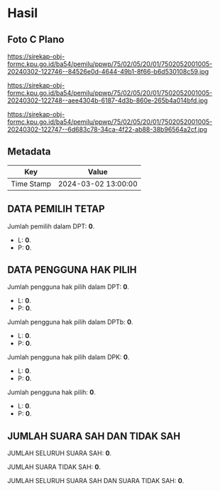 # Hasil

## Foto C Plano

https://sirekap-obj-formc.kpu.go.id/ba54/pemilu/ppwp/75/02/05/20/01/7502052001005-20240302-122746--84526e0d-4644-49b1-8f66-b6d530108c59.jpg

https://sirekap-obj-formc.kpu.go.id/ba54/pemilu/ppwp/75/02/05/20/01/7502052001005-20240302-122748--aee4304b-6187-4d3b-860e-265b4a014bfd.jpg

https://sirekap-obj-formc.kpu.go.id/ba54/pemilu/ppwp/75/02/05/20/01/7502052001005-20240302-122747--6d683c78-34ca-4f22-ab88-38b96564a2cf.jpg


## Metadata

| Key        | Value               |
| ---------- | ------------------- |
| Time Stamp | 2024-03-02 13:00:00 |


## DATA PEMILIH TETAP

Jumlah pemilih dalam DPT: **0**.
 * L: **0**.
 * P: **0**.

## DATA PENGGUNA HAK PILIH

Jumlah pengguna hak pilih dalam DPT: **0**.
 * L: **0**.
 * P: **0**.

Jumlah pengguna hak pilih dalam DPTb: **0**.
 * L: **0**.
 * P: **0**.

Jumlah pengguna hak pilih dalam DPK: **0**.
 * L: **0**.
 * P: **0**.

Jumlah pengguna hak pilih: **0**.
 * L: **0**.
 * P: **0**.

## JUMLAH SUARA SAH DAN TIDAK SAH

JUMLAH SELURUH SUARA SAH: **0**.

JUMLAH SUARA TIDAK SAH: **0**.

JUMLAH SELURUH SUARA SAH DAN SUARA TIDAK SAH: **0**.


